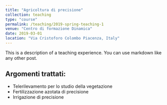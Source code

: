 ```yaml
---
title: "Agricoltura di precisione"
collection: teaching
type: "course"
permalink: /teaching/2019-spring-teaching-1
venue: "Centro di formazione Dinamica"
date: 2019-03-01
location: "Via Cristoforo Colombo Piacenza, Italy"
---
```


This is a description of a teaching experience. You can use markdown like any other post.

## Argomenti trattati: 
* Telerilevamento per lo studio della vegetazione
* Fertilizzazione azotata di precisione
* Irrigazione di precisione
